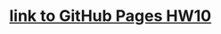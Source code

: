 # [link to GitHub Pages HW10](https://dimamarjan.github.io/goit-js-hw-10-food-service/ 'Задание №10')
